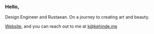 ### Hello, 

Design Engineer and Rustaean. On a journey to creating art and beauty.

[Website](https://kehinde.xyz), and you can reach out to me at k@kehinde.me
